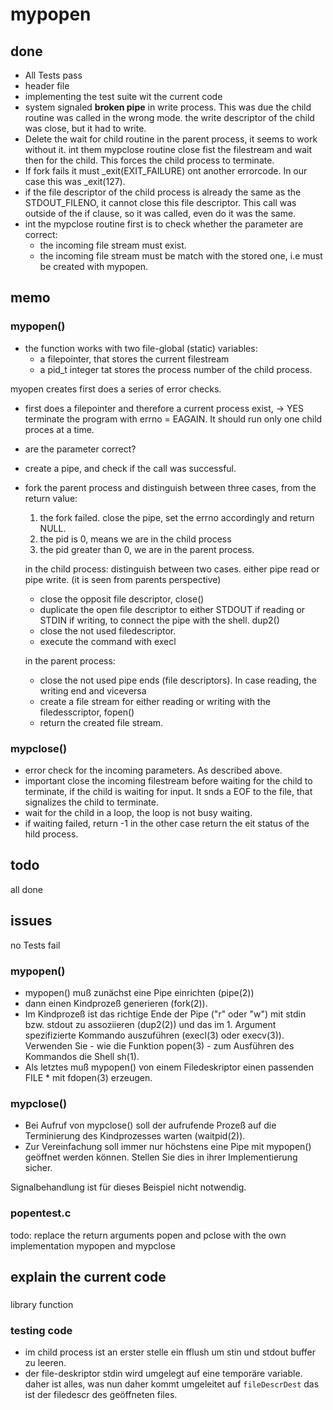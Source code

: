 # mypopen

## done
* All Tests pass
* header file
* implementing the test suite wit the current code
* system signaled __broken pipe__ in write process. This was due the child routine was called in the wrong mode. the write descriptor of the child was close, but it had to write.
* Delete the wait for child routine in the parent process, it seems to work without it. int them mypclose routine close fist the filestream and wait then for the child. This forces the child process to terminate.
* If fork fails it must _exit(EXIT_FAILURE) ont another errorcode. In our case this was _exit(127).
* if the file descriptor of the child process is already the same as the STDOUT_FILENO, it cannot close this file descriptor. This call was outside of the if clause, so it was called, even do it was the same.
* int the mypclose routine first is to check whether the parameter are correct:
    * the incoming file stream must exist.
    * the incoming file stream must be match with the stored one, i.e must be created with mypopen.
## memo
### mypopen()
* the function works with two file-global (static) variables:
    * a filepointer, that stores the current filestream
    * a pid_t integer tat stores the process number of the child process.

myopen creates first does a series of error checks. 
* first does a filepointer and therefore a current process exist, -> YES terminate the program with errno = EAGAIN. It should run only one child proces at a time.
* are the parameter correct?
* create a pipe, and check if the call was successful.
* fork the parent process and distinguish between three cases, from the return value:
   1. the fork failed. close the pipe, set the errno accordingly and return NULL.
   2. the pid is 0, means we are in the child process
   3. the pid greater than 0, we are in the parent process.
     
   in the child process:
   distinguish between two cases. either pipe read or pipe write. (it is seen from parents perspective)
   * close the opposit file descriptor, close()
   * duplicate the open file descriptor to either STDOUT if reading or STDIN if writing, to connect the pipe with the shell. dup2()
   * close the not used filedescriptor.
   * execute the command with execl
   
   in the parent process:
   * close the not used pipe ends (file descriptors). In case reading, the writing end and viceversa
   * create a file stream for either reading or writing with the filedesscriptor, fopen()
   * return the created file stream.
   
### mypclose()
   * error check for the incoming parameters. As described above.
   * important close the incoming filestream before waiting for the child to terminate, if the child is waiting for input. It snds a EOF to the file, that signalizes the child to terminate. 
   * wait for the child in a loop, the loop is not busy waiting.
   * if waiting failed, return -1 in the other case return the eit status of the hild process. 


## todo
all done

## issues
no Tests fail

### mypopen()
* mypopen() muß zunächst eine Pipe einrichten (pipe(2)) 
* dann einen Kindprozeß generieren (fork(2)). 
* Im Kindprozeß ist das richtige Ende der Pipe ("r" oder "w") mit stdin bzw. stdout zu assoziieren (dup2(2)) und das im 1. Argument spezifizierte Kommando auszuführen (execl(3) oder execv(3)). Verwenden Sie - wie die Funktion popen(3) - zum Ausführen des Kommandos die Shell sh(1). 
* Als letztes muß mypopen() von einem Filedeskriptor einen passenden FILE * mit fdopen(3) erzeugen.

### mypclose()
* Bei Aufruf von mypclose() soll der aufrufende Prozeß auf die Terminierung des Kindprozesses warten (waitpid(2)). 
* Zur Vereinfachung soll immer nur höchstens eine Pipe mit mypopen() geöffnet werden können. Stellen Sie dies in ihrer Implementierung sicher.

Signalbehandlung ist für dieses Beispiel nicht notwendig.

### popentest.c
todo: replace the return arguments popen and pclose with the own implementation mypopen and mypclose


## explain the current code
###
library function

### testing code
* im child process ist an erster stelle ein fflush um stin und stdout buffer zu leeren.
* der file-deskriptor stdin wird umgelegt auf eine temporäre variable. daher ist alles, was nun daher kommt umgeleitet
    auf `fileDescrDest` das ist der filedescr des geöffneten files.
    
    